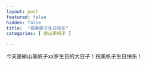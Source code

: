 ```yaml
---
layout: post
featured: false
hidden: false
title:  "祝美帆子生日快乐"
categories: [ 緋山美帆子 ]

---
```


今天是緋山美帆子xx岁生日的大日子！祝美帆子生日快乐！
